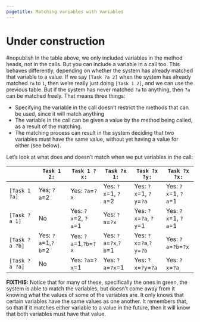 ```yaml
---
pagetitle: Matching variables with variables
---
```

# Under construction

#nopublish
In the table above, we only included variables in the method heads, not in the calls.  But you can include a variable in a call too.  This behaves differently, depending on whether the system has already matched that variable to a value.  If we say `[Task ?a 2]` when the system has already matched `?a` to `1`, then we’re really just doing `[Task 1 2]`, and we can use the previous table.  But if the system has never matched `?a` to anything, then `?a` can be matched freely.  That means three things:

* Specifying the variable in the call doesn’t restrict the methods that can be used, since it will match anything
* The variable in the call can be given a value by the method being called, as a result of the matching.
* The matching process can result in the system deciding that two variables must have the same value, without yet having a value for either (see below).

Let’s look at what does and doesn’t match when we put variables in the call:

|              |`Task 1 2:`       |`Task 1 ?x:`         |`Task ?x 1:`           |`Task ?x ?y:`           |`Task ?x ?x:`|
|------        |-----------       |---------            | ---------             |-----------             |-----------  |
|`[Task 1 ?a]` | Yes; `?a`=2      |Yes: `?a`=`?x`       |Yes: `?x`=1, `?a`=2    |Yes: `?x`=1, `?y`=`?a`  |Yes: `?x`=1, `?a`=1 |
|`[Task ?a 1]` |No	              |Yes: `?x`=2, `?a`=1  |Yes: `?a`=`?x`         |Yes: `?x`=`?a`, `?y`=1  |Yes: `?x`=1, `?a`=1 |
|`[Task ?a ?b]`|Yes: `?a`=1,`?b`=2|Yes: `?a`=1,`?b`=`?x`|Yes: `?a`=`?x`,`?b`=1	|Yes: `?x`=`?a`,`?y`=`?b`|	Yes: `?a`=`?b`=`?x`|
|`[Task ?a ?a]`|No	              |Yes: `?a`=`?x`=1	    |Yes: `?a`=`?x`=1	    |Yes: `?x`=`?y`=`?a`	 |Yes: `?x`=`?a` |
  
**FIXTHIS:** Notice that for many of these, specifically the ones in green, the system is able to match the variables, but doesn’t come away from it knowing what the values of some of the variables are.  It only knows that certain variables have the same values as one another.  It remembers that, so that if it matches either variable to a value in the future, then it will know that both variables must have that value.
